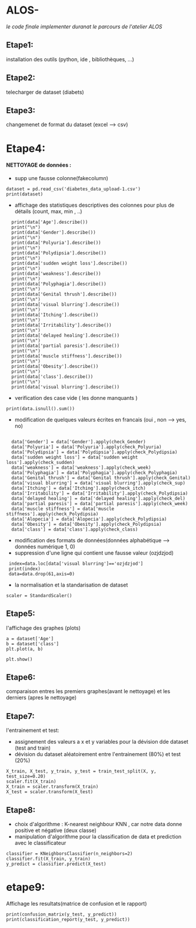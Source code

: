 # ALOS-
  *le code finale implementer duranat le parcours de l'atelier ALOS*


## Etape1: 
installation des outils (python, ide , bibliothèques, ...)


## Etape2:
telecharger de dataset (diabets)


## Etape3:
changemenet de format du dataset (excel --> csv)


# Etape4:
#### NETTOYAGE de données :
 - supp une fausse colonne(fakecolumn)
 ```
 dataset = pd.read_csv('diabetes_data_upload-1.csv')
 print(dataset)
 ```
 - affichage des statistiques descriptives des colonnes pour plus de détails (count, max, min , ..)
 ```
   print(data['Age'].describe())
   print("\n")
   print(data['Gender'].describe())
   print("\n")
   print(data['Polyuria'].describe())
   print("\n")
   print(data['Polydipsia'].describe())
   print("\n")
   print(data['sudden weight loss'].describe())
   print("\n")
   print(data['weakness'].describe())
   print("\n")
   print(data['Polyphagia'].describe())
   print("\n")
   print(data['Genital thrush'].describe())
   print("\n")
   print(data['visual blurring'].describe())
   print("\n")
   print(data['Itching'].describe())
   print("\n")
   print(data['Irritability'].describe())
   print("\n")
   print(data['delayed healing'].describe())
   print("\n")
   print(data['partial paresis'].describe())
   print("\n")
   print(data['muscle stiffness'].describe())
   print("\n")
   print(data['Obesity'].describe())
   print("\n")
   print(data['class'].describe())
   print("\n")
   print(data['visual blurring'].describe())
   ```
 - verification des case vide ( les donne manquants )
 
 ` print(data.isnull().sum()) `
 
 - modification de quelques valeurs écrites en francais (oui , non --> yes, no)
   
 ```
 
   data['Gender'] = data['Gender'].apply(check_Gender)
   data['Polyuria'] = data['Polyuria'].apply(check_Polyuria)
   data['Polydipsia'] = data['Polydipsia'].apply(check_Polydipsia)
   data['sudden weight loss'] = data['sudden weight loss'].apply(check_sudden)
   data['weakness'] = data['weakness'].apply(check_week)
   data['Polyphagia'] = data['Polyphagia'].apply(check_Polyphagia)
   data['Genital thrush'] = data['Genital thrush'].apply(check_Genital)
   data['visual blurring'] = data['visual blurring'].apply(check_sup)
   data['Itching'] = data['Itching'].apply(check_itch)
   data['Irritability'] = data['Irritability'].apply(check_Polydipsia)
   data['delayed healing'] = data['delayed healing'].apply(check_del)
   data['partial paresis'] = data['partial paresis'].apply(check_week)
   data['muscle stiffness'] = data['muscle stiffness'].apply(check_Polydipsia)
   data['Alopecia'] = data['Alopecia'].apply(check_Polydipsia)
   data['Obesity'] = data['Obesity'].apply(check_Polydipsia)
   data['class'] = data['class'].apply(check_class)

  ```  
 - modification des formats de données(données alphabétique --> données numérique 1, 0)
 - suppression d'une ligne qui contient une fausse valeur (ozjdzjod)
  ```
   index=data.loc[data['visual blurring']=='ozjdzjod']
   print(index)
   data=data.drop(61,axis=0)
  ```
 - la normalisation et la standarisation de dataset 
 ```
 scaler = StandardScaler()
 ```

## Etape5:
l'affichage des graphes (plots)
 ``` 
 a = dataset['Age']
 b = dataset['class']
 plt.plot(a, b)

 plt.show()
 ```


## Etape6:

comparaison entres les premiers graphes(avant le nettoyage) et les derniers (apres le nettoyage)

## Etape7:
l'entrainement et test:
 - assignement des valeurs a x et y variables pour la dévision dde dataset (test and train)
 - dévision du dataset aléatoirement entre l'entrainement (80%) et test (20%) 
```
X_train, X_test, y_train, y_test = train_test_split(X, y, test_size=0.20)
scaler.fit(X_train)
X_train = scaler.transform(X_train)
X_test = scaler.transform(X_test)
```

## Etape8:
 - choix d'algorithme : K-nearest neighbour KNN , car notre data donne positive et négative (deux classe)
 - manipulation d'algorithme pour la classification de data et prediction avec le classificateur
 ```
 classifier = KNeighborsClassifier(n_neighbors=2)
 classifier.fit(X_train, y_train)
 y_predict = classifier.predict(X_test)
 ```


# etape9:
Affichage les resultats(matrice de confusion et le rapport)
```
print(confusion_matrix(y_test, y_predict))
print(classification_report(y_test, y_predict))
```


